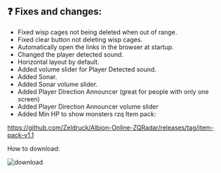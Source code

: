 ## ❓ Fixes and changes:

- Fixed wisp cages not being deleted when out of range.
- Fixed clear button not deleting wisp cages.
- Automatically open the links in the browser at startup.
- Changed the player detected sound.
- Horizontal layout by default.
- Added volume slider for Player Detected sound.
- Added Sonar.
- Added Sonar volume slider.
- Added Player Direction Announcer (great for people with only one screen)
- Added Player Direction Announcer volume slider
- Added Min HP to show monsters
rzq
Item pack:

https://github.com/Zeldruck/Albion-Online-ZQRadar/releases/tag/item-pack-v1.1

How to download:


![download](https://github.com/T0T0W/AOR-Extended/assets/161255413/72cce3c1-47fc-4cbe-bb1f-fa5a95c3dd84)
